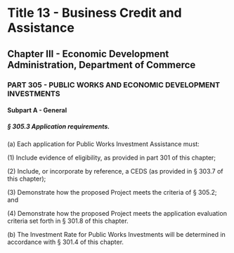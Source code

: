 
# Title 13 - Business Credit and Assistance
## Chapter III - Economic Development Administration, Department of Commerce
### PART 305 - PUBLIC WORKS AND ECONOMIC DEVELOPMENT INVESTMENTS
#### Subpart A - General
##### § 305.3 Application requirements.

(a) Each application for Public Works Investment Assistance must:

(1) Include evidence of eligibility, as provided in part 301 of this chapter;

(2) Include, or incorporate by reference, a CEDS (as provided in § 303.7 of this chapter);

(3) Demonstrate how the proposed Project meets the criteria of § 305.2; and

(4) Demonstrate how the proposed Project meets the application evaluation criteria set forth in § 301.8 of this chapter.

(b) The Investment Rate for Public Works Investments will be determined in accordance with § 301.4 of this chapter.
